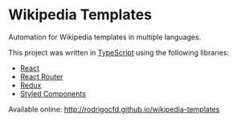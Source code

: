 # Wikipedia Templates

Automation for Wikipedia templates in multiple languages.

This project was written in [TypeScript](https://www.typescriptlang.org) using the following libraries:
* [React](https://github.com/facebook/react)
* [React Router](https://github.com/ReactTraining/react-router)
* [Redux](https://github.com/reduxjs/react-redux)
* [Styled Components](https://github.com/styled-components/styled-components)

Available online:
http://rodrigocfd.github.io/wikipedia-templates
